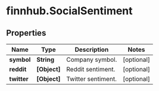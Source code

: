 # finnhub.SocialSentiment

## Properties

Name | Type | Description | Notes
------------ | ------------- | ------------- | -------------
**symbol** | **String** | Company symbol. | [optional] 
**reddit** | **[Object]** | Reddit sentiment. | [optional] 
**twitter** | **[Object]** | Twitter sentiment. | [optional] 


